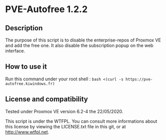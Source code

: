 # PVE-Autofree 1.2.2

## Description

The purpose of this script is to disable the enterprise-repos of Proxmox VE and add the
free one. It also disable the subscription popup on the web interface.

## How to use it

Run this command under your root shell : `bash <(curl -s https://pve-autofree.kiwindows.fr)`

## License and compatibility

Tested under Proxmox VE version 6.2-4 the 22/05/2020.

This script is under the WTFPL. You can consult more informations about this license by viewing the
LICENSE.txt file in this git, or at http://www.wtfpl.net.